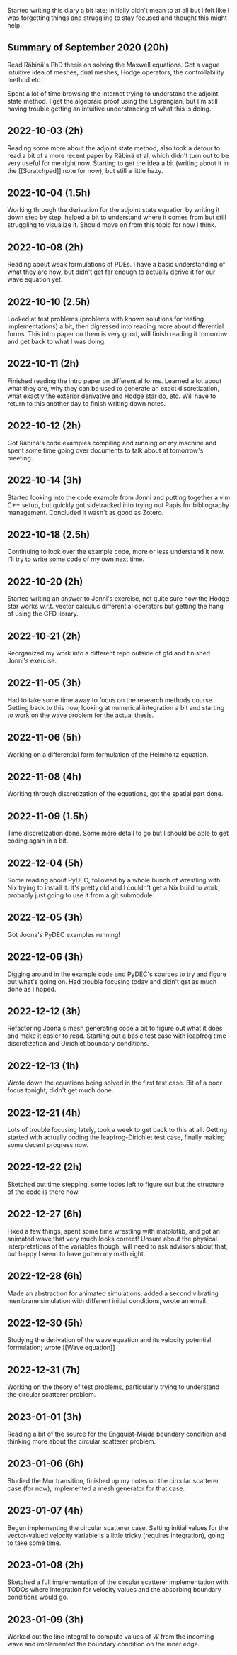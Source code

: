 Started writing this diary a bit late; initially didn't mean to at all
but I felt like I was forgetting things and struggling to stay focused
and thought this might help.

## Summary of September 2020 (20h)

Read Räbinä's PhD thesis on solving the Maxwell equations.
Got a vague intuitive idea of meshes, dual meshes, Hodge operators,
the controllability method etc.

Spent a lot of time browsing the internet trying to understand the
adjoint state method. I get the algebraic proof using the Lagrangian,
but I'm still having trouble getting an intuitive understanding of what
this is doing.

## 2022-10-03 (2h)

Reading some more about the adjoint state method, also took a detour to read
a bit of a more recent paper by Räbinä et al. which didn't turn out to
be very useful for me right now. Starting to get the idea a bit (writing about it
in the [[Scratchpad]] note for now), but still a little hazy.

## 2022-10-04 (1.5h)

Working through the derivation for the adjoint state equation
by writing it down step by step, helped a bit to understand where it comes
from but still struggling to visualize it.
Should move on from this topic for now I think.

## 2022-10-08 (2h)

Reading about weak formulations of PDEs. I have a basic understanding
of what they are now, but didn't get far enough to actually derive
it for our wave equation yet.

## 2022-10-10 (2.5h)

Looked at test problems (problems with known solutions for testing
implementations) a bit, then digressed into reading more about
differential forms. This intro paper on them is very good,
will finish reading it tomorrow and get back to what I was doing.

## 2022-10-11 (2h)

Finished reading the intro paper on differential forms. Learned a lot
about what they are, why they can be used to generate an exact discretization,
what exactly the exterior derivative and Hodge star do, etc.
Will have to return to this another day to finish writing down notes.

## 2022-10-12 (2h)

Got Räbinä's code examples compiling and running on my machine
and spent some time going over documents to talk about at tomorrow's meeting.

## 2022-10-14 (3h)

Started looking into the code example from Jonni and putting together a
vim C++ setup, but quickly got sidetracked into trying out Papis
for bibliography management. Concluded it wasn't as good as Zotero.

## 2022-10-18 (2.5h)

Continuing to look over the example code, more or less understand it now.
I'll try to write some code of my own next time.

## 2022-10-20 (2h)

Started writing an answer to Jonni's exercise, not quite sure how
the Hodge star works w.r.t. vector calculus differential operators
but getting the hang of using the GFD library.

## 2022-10-21 (2h)

Reorganized my work into a different repo outside of gfd
and finished Jonni's exercise.

## 2022-11-05 (3h)

Had to take some time away to focus on the research methods course.
Getting back to this now, looking at numerical integration a bit
and starting to work on the wave problem for the actual thesis.

## 2022-11-06 (5h)

Working on a differential form formulation of the Helmholtz equation.

## 2022-11-08 (4h)

Working through discretization of the equations,
got the spatial part done.

## 2022-11-09 (1.5h)

Time discretization done. Some more detail to go
but I should be able to get coding again in a bit.

## 2022-12-04 (5h)

Some reading about PyDEC, followed by a whole bunch of
wrestling with Nix trying to install it. It's pretty old
and I couldn't get a Nix build to work, probably just
going to use it from a git submodule.

## 2022-12-05 (3h)

Got Joona's PyDEC examples running!

## 2022-12-06 (3h)

Digging around in the example code and PyDEC's sources
to try and figure out what's going on. Had trouble
focusing today and didn't get as much done as I hoped.

## 2022-12-12 (3h)

Refactoring Joona's mesh generating code a bit to figure out
what it does and make it easier to read.
Starting out a basic test case with leapfrog time discretization
and Dirichlet boundary conditions.

## 2022-12-13 (1h)

Wrote down the equations being solved in the first test case.
Bit of a poor focus tonight, didn't get much done.

## 2022-12-21 (4h)

Lots of trouble focusing lately, took a week to get back to
this at all. Getting started with actually coding the
leapfrog-Dirichlet test case, finally making some decent progress now.

## 2022-12-22 (2h)

Sketched out time stepping, some todos left to figure out
but the structure of the code is there now.

## 2022-12-27 (6h)

Fixed a few things, spent some time wrestling with matplotlib,
and got an animated wave that very much looks correct!
Unsure about the physical interpretations of the variables though,
will need to ask advisors about that, but happy I seem to have
gotten my math right.

## 2022-12-28 (6h)

Made an abstraction for animated simulations, added a second vibrating
membrane simulation with different initial conditions, wrote an email.

## 2022-12-30 (5h)

Studying the derivation of the wave equation and its
velocity potential formulation; wrote [[Wave equation]]

## 2022-12-31 (7h)

Working on the theory of test problems, particularly
trying to understand the circular scatterer problem.

## 2023-01-01 (3h)

Reading a bit of the source for the Engquist-Majda boundary condition
and thinking more about the circular scatterer problem.

## 2023-01-06 (6h)

Studied the Mur transition, finished up my notes on the circular
scatterer case (for now), implemented a mesh generator for that case.

## 2023-01-07 (4h)

Begun implementing the circular scatterer case. Setting initial
values for the vector-valued velocity variable is a little tricky
(requires integration), going to take some time.

## 2023-01-08 (2h)

Sketched a full implementation of the circular scatterer
implementation with TODOs where integration for velocity values
and the absorbing boundary conditions would go.

## 2023-01-09 (3h)

Worked out the line integral to compute values of $W$ from the
incoming wave and implemented the boundary condition on the inner edge.